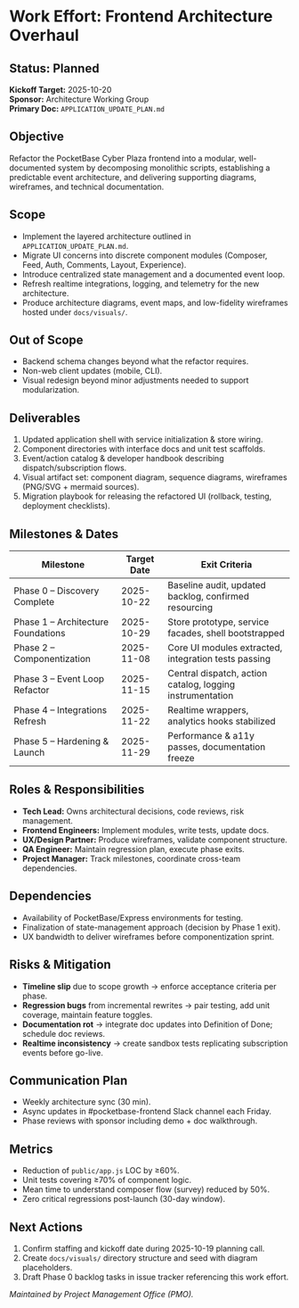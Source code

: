 # Work Effort: Frontend Architecture Overhaul

## Status: Planned
**Kickoff Target:** 2025-10-20  
**Sponsor:** Architecture Working Group  
**Primary Doc:** `APPLICATION_UPDATE_PLAN.md`

## Objective
Refactor the PocketBase Cyber Plaza frontend into a modular, well-documented system by decomposing monolithic scripts, establishing a predictable event architecture, and delivering supporting diagrams, wireframes, and technical documentation.

## Scope
- Implement the layered architecture outlined in `APPLICATION_UPDATE_PLAN.md`.
- Migrate UI concerns into discrete component modules (Composer, Feed, Auth, Comments, Layout, Experience).
- Introduce centralized state management and a documented event loop.
- Refresh realtime integrations, logging, and telemetry for the new architecture.
- Produce architecture diagrams, event maps, and low-fidelity wireframes hosted under `docs/visuals/`.

## Out of Scope
- Backend schema changes beyond what the refactor requires.
- Non-web client updates (mobile, CLI).
- Visual redesign beyond minor adjustments needed to support modularization.

## Deliverables
1. Updated application shell with service initialization & store wiring.
2. Component directories with interface docs and unit test scaffolds.
3. Event/action catalog & developer handbook describing dispatch/subscription flows.
4. Visual artifact set: component diagram, sequence diagrams, wireframes (PNG/SVG + mermaid sources).
5. Migration playbook for releasing the refactored UI (rollback, testing, deployment checklists).

## Milestones & Dates
| Milestone | Target Date | Exit Criteria |
| --------- | ----------- | ------------- |
| Phase 0 – Discovery Complete | 2025-10-22 | Baseline audit, updated backlog, confirmed resourcing |
| Phase 1 – Architecture Foundations | 2025-10-29 | Store prototype, service facades, shell bootstrapped |
| Phase 2 – Componentization | 2025-11-08 | Core UI modules extracted, integration tests passing |
| Phase 3 – Event Loop Refactor | 2025-11-15 | Central dispatch, action catalog, logging instrumentation |
| Phase 4 – Integrations Refresh | 2025-11-22 | Realtime wrappers, analytics hooks stabilized |
| Phase 5 – Hardening & Launch | 2025-11-29 | Performance & a11y passes, documentation freeze |

## Roles & Responsibilities
- **Tech Lead:** Owns architectural decisions, code reviews, risk management.
- **Frontend Engineers:** Implement modules, write tests, update docs.
- **UX/Design Partner:** Produce wireframes, validate component structure.
- **QA Engineer:** Maintain regression plan, execute phase exits.
- **Project Manager:** Track milestones, coordinate cross-team dependencies.

## Dependencies
- Availability of PocketBase/Express environments for testing.
- Finalization of state-management approach (decision by Phase 1 exit).
- UX bandwidth to deliver wireframes before componentization sprint.

## Risks & Mitigation
- **Timeline slip** due to scope growth → enforce acceptance criteria per phase.
- **Regression bugs** from incremental rewrites → pair testing, add unit coverage, maintain feature toggles.
- **Documentation rot** → integrate doc updates into Definition of Done; schedule doc reviews.
- **Realtime inconsistency** → create sandbox tests replicating subscription events before go-live.

## Communication Plan
- Weekly architecture sync (30 min).
- Async updates in #pocketbase-frontend Slack channel each Friday.
- Phase reviews with sponsor including demo + doc walkthrough.

## Metrics
- Reduction of `public/app.js` LOC by ≥60%.
- Unit tests covering ≥70% of component logic.
- Mean time to understand composer flow (survey) reduced by 50%.
- Zero critical regressions post-launch (30-day window).

## Next Actions
1. Confirm staffing and kickoff date during 2025-10-19 planning call.
2. Create `docs/visuals/` directory structure and seed with diagram placeholders.
3. Draft Phase 0 backlog tasks in issue tracker referencing this work effort.

_Maintained by Project Management Office (PMO)._
